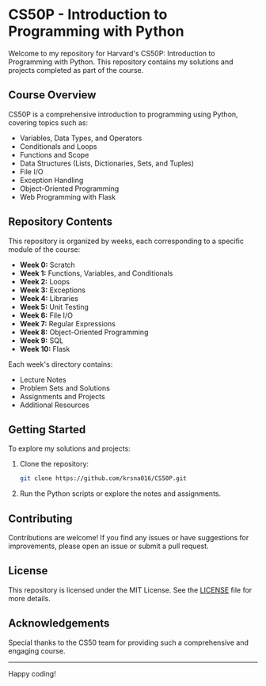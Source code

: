 # CS50P - Introduction to Programming with Python

Welcome to my repository for Harvard's CS50P: Introduction to Programming with Python. This repository contains my solutions and projects completed as part of the course.

## Course Overview

CS50P is a comprehensive introduction to programming using Python, covering topics such as:

- Variables, Data Types, and Operators
- Conditionals and Loops
- Functions and Scope
- Data Structures (Lists, Dictionaries, Sets, and Tuples)
- File I/O
- Exception Handling
- Object-Oriented Programming
- Web Programming with Flask

## Repository Contents

This repository is organized by weeks, each corresponding to a specific module of the course:

- **Week 0:** Scratch
- **Week 1:** Functions, Variables, and Conditionals
- **Week 2:** Loops
- **Week 3:** Exceptions
- **Week 4:** Libraries
- **Week 5:** Unit Testing
- **Week 6:** File I/O
- **Week 7:** Regular Expressions
- **Week 8:** Object-Oriented Programming
- **Week 9:** SQL
- **Week 10:** Flask

Each week's directory contains:

- Lecture Notes
- Problem Sets and Solutions
- Assignments and Projects
- Additional Resources

## Getting Started

To explore my solutions and projects:

1. Clone the repository:
    ```sh
    git clone https://github.com/krsna016/CS50P.git
    ```
3. Run the Python scripts or explore the notes and assignments.

## Contributing

Contributions are welcome! If you find any issues or have suggestions for improvements, please open an issue or submit a pull request.

## License

This repository is licensed under the MIT License. See the [LICENSE](LICENSE) file for more details.

## Acknowledgements

Special thanks to the CS50 team for providing such a comprehensive and engaging course.

---

Happy coding!

